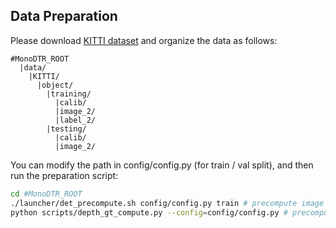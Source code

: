 ## Data Preparation

Please download [KITTI dataset](http://www.cvlibs.net/datasets/kitti/eval_object.php?obj_benchmark=3d) and organize the data as follows:


```
#MonoDTR_ROOT
  |data/
    |KITTI/
      |object/			
        |training/
          |calib/
          |image_2/
          |label_2/
        |testing/
          |calib/
          |image_2/
```

You can modify the path in config/config.py (for train / val split), and then run the preparation script:


```sh
cd #MonoDTR_ROOT
./launcher/det_precompute.sh config/config.py train # precompute image database and anchors mean/std
python scripts/depth_gt_compute.py --config=config/config.py # precompute depth gt for training
```
